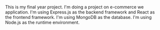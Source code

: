 This is my final year project.
I'm doing a project on e-commerce we application.
I'm using Express.js as the backend framework and React as the frontend framework.
I'm using MongoDB as the database.
I'm using Node.js as the runtime environment.
